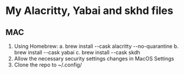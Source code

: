 # My Alacritty, Yabai and skhd files

## MAC

1. Using Homebrew:
   a. brew install --cask alacritty --no-quarantine
   b. brew install --cask yabai
   c. brew install --cask skdh
2. Allow the necessary security settings changes in MacOS Settings
3. Clone the repo to ~/.config/
